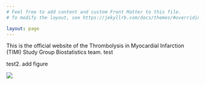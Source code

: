 ```yaml
---
# Feel free to add content and custom Front Matter to this file.
# To modify the layout, see https://jekyllrb.com/docs/themes/#overriding-theme-defaults

layout: page
---
```


This is the official website of the Thrombolysis in Myocardial Infarction (TIMI) Study Group Biostatistics team. test


test2. add figure 

![](https://timibiostat.github.io/timi_logo.png)

